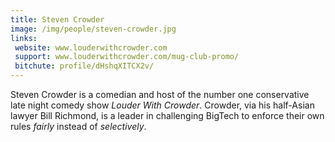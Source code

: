 ```yaml
---
title: Steven Crowder
image: /img/people/steven-crowder.jpg
links:
 website: www.louderwithcrowder.com
 support: www.louderwithcrowder.com/mug-club-promo/
 bitchute: profile/dHshqXITCX2v/
---
```


Steven Crowder is a comedian and host of the number one conservative late night
comedy show _Louder With Crowder_. Crowder, via his half-Asian lawyer Bill
Richmond, is a leader in challenging BigTech to enforce their own rules
_fairly_ instead of _selectively_.
